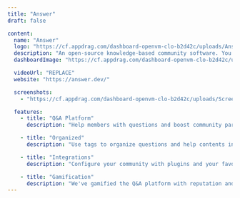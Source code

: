 ```yaml
---
title: "Answer"
draft: false

content:
  name: "Answer"
  logo: "https://cf.appdrag.com/dashboard-openvm-clo-b2d42c/uploads/Answer-KTDc.png"
  description: "An open-source knowledge-based community software. You can use it to quickly build your Q&A community for product technical support, customer support, user communication, and more."
  dashboardImage: "https://cf.appdrag.com/dashboard-openvm-clo-b2d42c/uploads/Screenshot-2022-12-21-185720-cEAP.png"

  videoUrl: "REPLACE"
  website: "https://answer.dev/"

  screenshots:
    - "https://cf.appdrag.com/dashboard-openvm-clo-b2d42c/uploads/Screenshot-2022-12-21-185720-cEAP.png"

  features:
    - title: "Q&A Platform"
      description: "Help members with questions and boost community participation. Your experts are happy to contribute, verify, upvote correct info. Your info keeping up-to-date and trusted."

    - title: "Organized"
      description: "Use tags to organize questions and help contents into categories. They make knowledge easy to find for others. Use the search to quickly find the answer."

    - title: "Integrations"
      description: "Configure your community with plugins and your favorite services. So that you can improve your workflow, grow your community, or make your other tools better."

    - title: "Gamification"
      description: "We've gamified the Q&A platform with reputation and badges. So the community members and teams have fun collaborating and getting work done."
---
```

